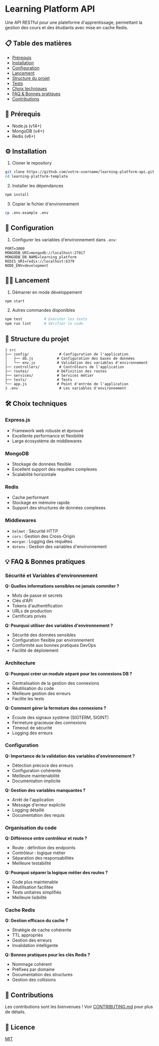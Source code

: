 # Learning Platform API

Une API RESTful pour une plateforme d'apprentissage, permettant la gestion des cours et des étudiants avec mise en cache Redis.

## 📋 Table des matières
- [Prérequis](#prérequis)
- [Installation](#installation)
- [Configuration](#configuration)
- [Lancement](#lancement)
- [Structure du projet](#structure-du-projet)
- [Tests](#tests)
- [Choix techniques](#choix-techniques)
- [FAQ & Bonnes pratiques](#faq--bonnes-pratiques)
- [Contributions](#contributions)

## 🚀 Prérequis
- Node.js (v14+)
- MongoDB (v4+)
- Redis (v6+)

## ⚙️ Installation

1. Cloner le repository
```bash
git clone https://github.com/votre-username/learning-platform-api.git
cd learning-platform-template
```

2. Installer les dépendances
```bash
npm install
```

3. Copier le fichier d'environnement
```bash
cp .env.example .env
```

## 📝 Configuration

1. Configurer les variables d'environnement dans `.env`:
```env
PORT=3000
MONGODB_URI=mongodb://localhost:27017
MONGODB_DB_NAME=learning_platform
REDIS_URI=redis://localhost:6379
NODE_ENV=development
```

## 🏃‍♂️ Lancement

1. Démarrer en mode développement
```bash
npm start
```

2. Autres commandes disponibles
```bash
npm test          # Exécuter les tests
npm run lint      # Vérifier le code
```

## 📁 Structure du projet
```
├ src
├── config/              # Configuration de l'application
│   ├── db.js           # Configuration des bases de données
│   └── env.js          # Validation des variables d'environnement
├── controllers/         # Contrôleurs de l'application
├── routes/             # Définition des routes
├── services/           # Services métier
├── tests/              # Tests
└── app.js              # Point d'entrée de l'application
├ .env                   # Les variables d'environnement
```

## 🛠 Choix techniques

### Express.js
- Framework web robuste et éprouvé
- Excellente performance et flexibilité
- Large écosystème de middlewares

### MongoDB
- Stockage de données flexible
- Excellent support des requêtes complexes
- Scalabilité horizontale

### Redis
- Cache performant
- Stockage en mémoire rapide
- Support des structures de données complexes

### Middlewares
- `helmet` : Sécurité HTTP
- `cors` : Gestion des Cross-Origin
- `morgan` : Logging des requêtes
- `dotenv` : Gestion des variables d'environnement

## 💡 FAQ & Bonnes pratiques

### Sécurité et Variables d'environnement

**Q: Quelles informations sensibles ne jamais commiter ?**
- Mots de passe et secrets
- Clés d'API
- Tokens d'authentification
- URLs de production
- Certificats privés

**Q: Pourquoi utiliser des variables d'environnement ?**
- Sécurité des données sensibles
- Configuration flexible par environnement
- Conformité aux bonnes pratiques DevOps
- Facilité de déploiement

### Architecture

**Q: Pourquoi créer un module séparé pour les connexions DB ?**
- Centralisation de la gestion des connexions
- Réutilisation du code
- Meilleure gestion des erreurs
- Facilite les tests

**Q: Comment gérer la fermeture des connexions ?**
- Écoute des signaux système (SIGTERM, SIGINT)
- Fermeture gracieuse des connexions
- Timeout de sécurité
- Logging des erreurs

### Configuration

**Q: Importance de la validation des variables d'environnement ?**
- Détection précoce des erreurs
- Configuration cohérente
- Meilleure maintenabilité
- Documentation implicite

**Q: Gestion des variables manquantes ?**
- Arrêt de l'application
- Message d'erreur explicite
- Logging détaillé
- Documentation des requis

### Organisation du code

**Q: Différence entre contrôleur et route ?**
- Route : définition des endpoints
- Contrôleur : logique métier
- Séparation des responsabilités
- Meilleure testabilité

**Q: Pourquoi séparer la logique métier des routes ?**
- Code plus maintenable
- Réutilisation facilitée
- Tests unitaires simplifiés
- Meilleure lisibilité

### Cache Redis

**Q: Gestion efficace du cache ?**
- Stratégie de cache cohérente
- TTL appropriés
- Gestion des erreurs
- Invalidation intelligente

**Q: Bonnes pratiques pour les clés Redis ?**
- Nommage cohérent
- Préfixes par domaine
- Documentation des structures
- Gestion des collisions

## 🤝 Contributions

Les contributions sont les bienvenues ! Voir [CONTRIBUTING.md](CONTRIBUTING.md) pour plus de détails.

## 📄 Licence

[MIT](LICENSE)